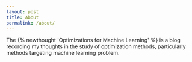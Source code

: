 ```yaml
---
layout: post
title: About
permalink: /about/
---
```


The {% newthought 'Optimizations for Machine Learning' %} is a blog recording my thoughts in the study of optimization methods, particularly methods targeting machine learning problem.  
